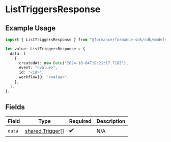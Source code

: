# ListTriggersResponse

## Example Usage

```typescript
import { ListTriggersResponse } from "@formance/formance-sdk/sdk/models/shared";

let value: ListTriggersResponse = {
  data: [
    {
      createdAt: new Date("2024-10-04T19:21:17.718Z"),
      event: "<value>",
      id: "<id>",
      workflowID: "<value>",
    },
  ],
};
```

## Fields

| Field                                                     | Type                                                      | Required                                                  | Description                                               |
| --------------------------------------------------------- | --------------------------------------------------------- | --------------------------------------------------------- | --------------------------------------------------------- |
| `data`                                                    | [shared.Trigger](../../../sdk/models/shared/trigger.md)[] | :heavy_check_mark:                                        | N/A                                                       |